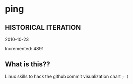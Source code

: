 # ping

## HISTORICAL ITERATION
2010-10-23

Incremented: 4891

## What is this?? 
Linux skills to hack the github commit visualization chart `;-)`
